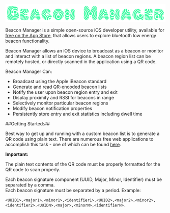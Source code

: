 ![alt text](https://github.com/crow/Beacon-Manager/blob/master/BeaconManager.png "Beacon Manager")


Beacon Manager is a simple open-source iOS developer utility, available for [free on the App Store](https://itunes.apple.com/us/app/ibeacon-manager/id767148086?mt=8&ign-mpt=uo%3D4), that allows users to explore bluetooth low energy beacon functionality.  

Beacon Manager allows an iOS device to broadcast as a beacon or monitor and interact with a list of beacon regions. A beacon region list can be remotely hosted, or directly scanned in the application using a QR code.  

Beacon Manager Can:                                                                                       

* Broadcast using the Apple iBeacon standard
* Generate and read QR-encoded beacon lists
* Notify the user upon beacon region entry and exit
* Display proximity and RSSI for beacons in range
* Selectively monitor particular beacon regions
* Modify beacon notification properties
* Persistently store entry and exit statistics including dwell time

##Getting Started:##

Best way to get up and running with a custom beacon list is to generate a QR code using plain text. There are numerous free web applications to accomplish this task - one of which can be found [here](http://goqr.me/).

**Important:**

The plain text contents of the QR code must be properly formatted for the QR code to scan properly.

Each beacon signature component (UUID, Major, Minor, Identifier) must be separated by a comma.  
Each beacon signature must be separated by a period. 
Example:

```
<UUID1>,<major1>,<minor1>,<identifier1>.<UUID2>,<major2>,<minor2>,<identifier2>.<UUIDN>,<major>,<minorN>,<identifierN>.
```
